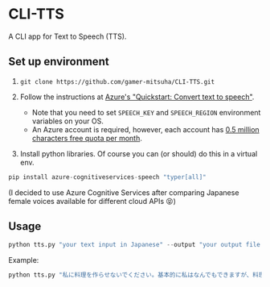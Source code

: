 # CLI-TTS

A CLI app for Text to Speech (TTS).

## Set up environment

1. `git clone https://github.com/gamer-mitsuha/CLI-TTS.git`

1. Follow the instructions at [Azure's "Quickstart: Convert text to speech"](https://learn.microsoft.com/en-us/azure/cognitive-services/speech-service/get-started-text-to-speech?source=recommendations&tabs=windows%2Cterminal&pivots=programming-language-python).
    - Note that you need to set `SPEECH_KEY` and `SPEECH_REGION` environment variables on your OS.
    - An Azure account is required, however, each account has [0.5 million characters free quota per month](https://azure.microsoft.com/en-us/pricing/details/cognitive-services/speech-services/).

1. Install python libraries. Of course you can (or should) do this in a virtual env.

```py
pip install azure-cognitiveservices-speech "typer[all]"
```

(I decided to use Azure Cognitive Services after comparing Japanese female voices available for different cloud APIs :stuck_out_tongue_closed_eyes:)

## Usage

```py
python tts.py "your text input in Japanese" --output "your output file path"
```

Example:

```py
python tts.py "私に料理を作らせないでください。基本的に私はなんでもできますが、料理だけは本当にだめなんです…" --output "test.wav"
```
